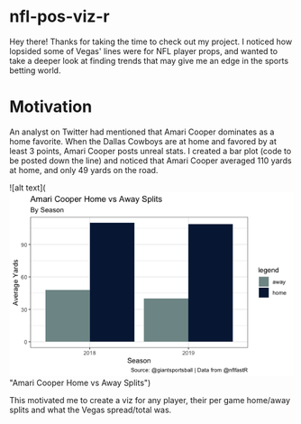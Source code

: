 # nfl-pos-viz-r

Hey there! Thanks for taking the time to check out my project. 
I noticed how lopsided some of Vegas' lines were for NFL player props, and wanted to take a deeper look at finding trends that may give me an edge in the sports betting world.

# Motivation

An analyst on Twitter had mentioned that Amari Cooper dominates as a home favorite. 
When the Dallas Cowboys are at home and favored by at least 3 points, Amari Cooper posts unreal stats. 
I created a bar plot (code to be posted down the line) and noticed that Amari Cooper averaged 110 yards at home, and only 49 yards on the road.

![alt text](![alt text](https://github.com/bwolbransky/nfl-pos-viz-r/blob/master/screenshots/Amari%20Cooper%20home%20away%20splits.png?raw=true) "Amari Cooper Home vs Away Splits")

This motivated me to create a viz for any player, their per game home/away splits and what the Vegas spread/total was. 

# 
